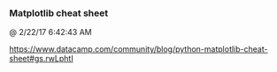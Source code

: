 ﻿

### Matplotlib cheat sheet
@ 2/22/17 6:42:43 AM

https://www.datacamp.com/community/blog/python-matplotlib-cheat-sheet#gs.rwLphtI

